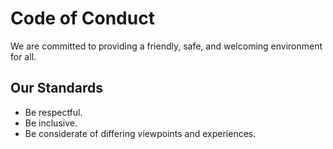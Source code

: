 # Code of Conduct

We are committed to providing a friendly, safe, and welcoming environment for all.

## Our Standards
- Be respectful.
- Be inclusive.
- Be considerate of differing viewpoints and experiences.
